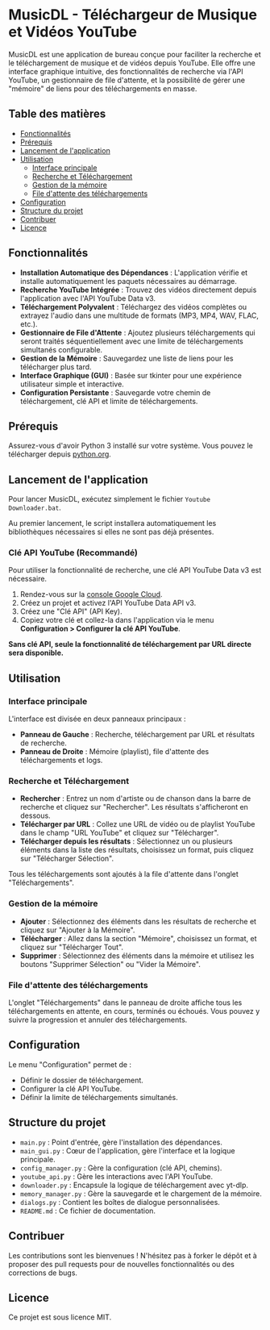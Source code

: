 # MusicDL - Téléchargeur de Musique et Vidéos YouTube

MusicDL est une application de bureau conçue pour faciliter la recherche et le téléchargement de musique et de vidéos depuis YouTube. Elle offre une interface graphique intuitive, des fonctionnalités de recherche via l'API YouTube, un gestionnaire de file d'attente, et la possibilité de gérer une "mémoire" de liens pour des téléchargements en masse.

## Table des matières

- [Fonctionnalités](#fonctionnalités)
- [Prérequis](#prérequis)
- [Lancement de l'application](#lancement-de-lapplication)
- [Utilisation](#utilisation)
  - [Interface principale](#interface-principale)
  - [Recherche et Téléchargement](#recherche-et-téléchargement)
  - [Gestion de la mémoire](#gestion-de-la-mémoire)
  - [File d'attente des téléchargements](#file-dattente-des-téléchargements)
- [Configuration](#configuration)
- [Structure du projet](#structure-du-projet)
- [Contribuer](#contribuer)
- [Licence](#licence)

## Fonctionnalités

- **Installation Automatique des Dépendances** : L'application vérifie et installe automatiquement les paquets nécessaires au démarrage.
- **Recherche YouTube Intégrée** : Trouvez des vidéos directement depuis l'application avec l'API YouTube Data v3.
- **Téléchargement Polyvalent** : Téléchargez des vidéos complètes ou extrayez l'audio dans une multitude de formats (MP3, MP4, WAV, FLAC, etc.).
- **Gestionnaire de File d'Attente** : Ajoutez plusieurs téléchargements qui seront traités séquentiellement avec une limite de téléchargements simultanés configurable.
- **Gestion de la Mémoire** : Sauvegardez une liste de liens pour les télécharger plus tard.
- **Interface Graphique (GUI)** : Basée sur tkinter pour une expérience utilisateur simple et interactive.
- **Configuration Persistante** : Sauvegarde votre chemin de téléchargement, clé API et limite de téléchargements.

## Prérequis

Assurez-vous d'avoir Python 3 installé sur votre système. Vous pouvez le télécharger depuis [python.org](https://python.org).

## Lancement de l'application

Pour lancer MusicDL, exécutez simplement le fichier `Youtube Downloader.bat`.

Au premier lancement, le script installera automatiquement les bibliothèques nécessaires si elles ne sont pas déjà présentes.

### Clé API YouTube (Recommandé)

Pour utiliser la fonctionnalité de recherche, une clé API YouTube Data v3 est nécessaire.

1. Rendez-vous sur la [console Google Cloud](https://console.cloud.google.com/).
2. Créez un projet et activez l'API YouTube Data API v3.
3. Créez une "Clé API" (API Key).
4. Copiez votre clé et collez-la dans l'application via le menu **Configuration > Configurer la clé API YouTube**.

**Sans clé API, seule la fonctionnalité de téléchargement par URL directe sera disponible.**

## Utilisation

### Interface principale

L'interface est divisée en deux panneaux principaux :

- **Panneau de Gauche** : Recherche, téléchargement par URL et résultats de recherche.
- **Panneau de Droite** : Mémoire (playlist), file d'attente des téléchargements et logs.

### Recherche et Téléchargement

- **Rechercher** : Entrez un nom d'artiste ou de chanson dans la barre de recherche et cliquez sur "Rechercher". Les résultats s'afficheront en dessous.
- **Télécharger par URL** : Collez une URL de vidéo ou de playlist YouTube dans le champ "URL YouTube" et cliquez sur "Télécharger".
- **Télécharger depuis les résultats** : Sélectionnez un ou plusieurs éléments dans la liste des résultats, choisissez un format, puis cliquez sur "Télécharger Sélection".

Tous les téléchargements sont ajoutés à la file d'attente dans l'onglet "Téléchargements".

### Gestion de la mémoire

- **Ajouter** : Sélectionnez des éléments dans les résultats de recherche et cliquez sur "Ajouter à la Mémoire".
- **Télécharger** : Allez dans la section "Mémoire", choisissez un format, et cliquez sur "Télécharger Tout".
- **Supprimer** : Sélectionnez des éléments dans la mémoire et utilisez les boutons "Supprimer Sélection" ou "Vider la Mémoire".

### File d'attente des téléchargements

L'onglet "Téléchargements" dans le panneau de droite affiche tous les téléchargements en attente, en cours, terminés ou échoués. Vous pouvez y suivre la progression et annuler des téléchargements.

## Configuration

Le menu "Configuration" permet de :

- Définir le dossier de téléchargement.
- Configurer la clé API YouTube.
- Définir la limite de téléchargements simultanés.

## Structure du projet

- `main.py` : Point d'entrée, gère l'installation des dépendances.
- `main_gui.py` : Cœur de l'application, gère l'interface et la logique principale.
- `config_manager.py` : Gère la configuration (clé API, chemins).
- `youtube_api.py` : Gère les interactions avec l'API YouTube.
- `downloader.py` : Encapsule la logique de téléchargement avec yt-dlp.
- `memory_manager.py` : Gère la sauvegarde et le chargement de la mémoire.
- `dialogs.py` : Contient les boîtes de dialogue personnalisées.
- `README.md` : Ce fichier de documentation.

## Contribuer

Les contributions sont les bienvenues ! N'hésitez pas à forker le dépôt et à proposer des pull requests pour de nouvelles fonctionnalités ou des corrections de bugs.

## Licence

Ce projet est sous licence MIT.